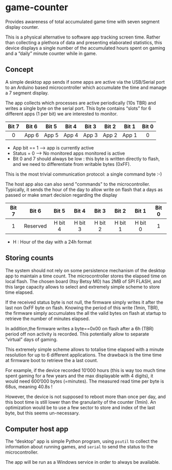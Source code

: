 # game-counter

Provides awareness of total accumulated game time with seven segment display counter.

This is a physical alternative to software app tracking screen time. Rather than
collecting a plethora of data and presenting elaborated statistics, this device
displays a single number of the accumulated hours spent on gaming and a “daily”
minute counter while in game.

## Concept

A simple desktop app sends if some apps are active via the USB/Serial port to an
Arduino based microcontroller which accumulate the time and manage a 7 segment
display.

The app collects which processes are active periodically (10s TBR) and writes a
single byte on the serial port. This byte contains “slots” for 6 different apps
(1 per bit) we are interested to monitor.

| Bit 7 | Bit 6 | Bit 5 | Bit 4 | Bit 3 | Bit 2 | Bit 1 | Bit 0 |
|:-----:|-------|-------|-------|-------|-------|-------|:-----:|
|   0   | App 6 | App 5 | App 4 | App 3 | App 2 | App 1 |   0   |

  - App bit == 1 —> app is currently active
  - Status = 0 —> No monitored apps monitored is active
  - Bit 0 and 7 should always be low : this byte is written directly to flash,
    and we need to differentiate from writable bytes (0xFF).

This is the most trivial communication protocol: a single command byte :-) 

The host app also can also send "commands" to the microcontroller. Typically, it
sends the hour of the day to allow write on flash that a days as passed or make
smart decision regarding the display

| Bit 7 |  Bit 6   |  Bit 5  |  Bit 4  |  Bit 3  |  Bit 2  |  Bit 1  | Bit 0 |
|:-----:|:--------:|:-------:|:-------:|:-------:|:-------:|:-------:|:-----:|
|   1   | Reserved | H bit 4 | H bit 3 | H bit 2 | H bit 1 | H bit 0 |   1   |

  - H : Hour of the day with a 24h format
## Storing counts

The system should not rely on some persistence mechanism of the desktop app to
maintain a time count. The microcontroller stores the elapsed time on local
flash. The chosen board (Itsy Betsy M0) has 2MB of SPI FLASH, and this large
capacity allows to select and extremely simple scheme to store time elapsed.

If the received status byte is not null, the firmware simply writes it after the
last non 0xFF byte on flash. Knowing the period of this write (1min, TBR), the
firmware simply accumulates the all the valid bytes on flash at startup to
retrieve the number of minutes elapsed.

In addition,the firmware writes a byte==0x00 on flash after a 6h (TBR) period
off non activity is recorded. This potentially allow to separate “virtual” days
of gaming.

This extremely simple scheme allows to totalise time elapsed with a minute
resolution for up to 6 different applications. The drawback is the time time at
firmware boot to retrieve the a last count.

For example, if the device recorded 10’000 hours (this is way too much time
spent gaming for a few years and the max displayable with 4 digits), it would
need 600’000 bytes (=minutes). The measured read time per byte is 68us, meaning
40.8s !

However, the device is not supposed to reboot more than once per day, and this
boot time is still lower than the granularity of the counter (1min). An
optimization would be to use a few sector to store and index of the last byte,
but this seems un-necessary.

## Computer host app

The “desktop” app is simple Python program, using `psutil` to collect the
information about running games, and `serial` to send the status to the
microcontroller.

The app will be run as a Windows service in order to always be available.




